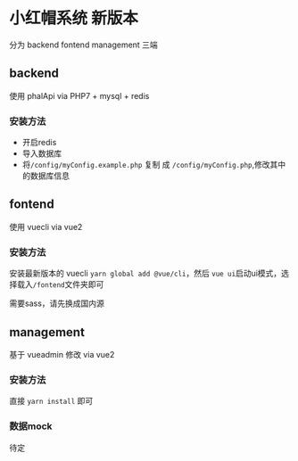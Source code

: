 # 小红帽系统 新版本

分为 backend fontend management 三端

## backend

使用 phalApi via PHP7 + mysql + redis

### 安装方法

* 开启redis
* 导入数据库
* 将`/config/myConfig.example.php` 复制 成 `/config/myConfig.php`,修改其中的数据库信息

## fontend

使用 vuecli via vue2

### 安装方法

安装最新版本的 vuecli `yarn global add @vue/cli`，然后 `vue ui`启动ui模式，选择载入`/fontend`文件夹即可

需要sass，请先换成国内源

## management

基于 vueadmin 修改 via vue2

### 安装方法

直接 `yarn install` 即可

### 数据mock

待定
